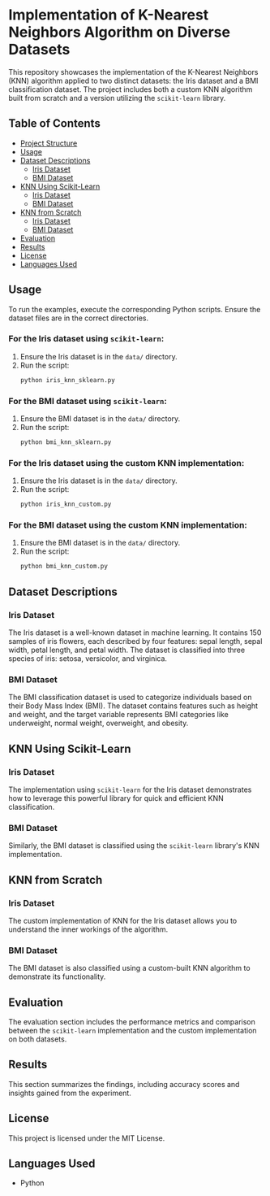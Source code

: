 # Implementation of K-Nearest Neighbors Algorithm on Diverse Datasets

This repository showcases the implementation of the K-Nearest Neighbors (KNN) algorithm applied to two distinct datasets: the Iris dataset and a BMI classification dataset. The project includes both a custom KNN algorithm built from scratch and a version utilizing the `scikit-learn` library.

## Table of Contents
- [Project Structure](#project-structure)
- [Usage](#usage)
- [Dataset Descriptions](#dataset-descriptions)
  - [Iris Dataset](#iris-dataset)
  - [BMI Dataset](#bmi-dataset)
- [KNN Using Scikit-Learn](#knn-using-scikit-learn)
  - [Iris Dataset](#iris-dataset-1)
  - [BMI Dataset](#bmi-dataset-1)
- [KNN from Scratch](#knn-from-scratch)
  - [Iris Dataset](#iris-dataset-2)
  - [BMI Dataset](#bmi-dataset-2)
- [Evaluation](#evaluation)
- [Results](#results)
- [License](#license)
- [Languages Used](#languages-used)

## Usage

To run the examples, execute the corresponding Python scripts. Ensure the dataset files are in the correct directories.

### For the Iris dataset using `scikit-learn`:

1. Ensure the Iris dataset is in the `data/` directory.
2. Run the script:
    ```bash
    python iris_knn_sklearn.py
    ```

### For the BMI dataset using `scikit-learn`:

1. Ensure the BMI dataset is in the `data/` directory.
2. Run the script:
    ```bash
    python bmi_knn_sklearn.py
    ```

### For the Iris dataset using the custom KNN implementation:

1. Ensure the Iris dataset is in the `data/` directory.
2. Run the script:
    ```bash
    python iris_knn_custom.py
    ```

### For the BMI dataset using the custom KNN implementation:

1. Ensure the BMI dataset is in the `data/` directory.
2. Run the script:
    ```bash
    python bmi_knn_custom.py
    ```

## Dataset Descriptions

### Iris Dataset
The Iris dataset is a well-known dataset in machine learning. It contains 150 samples of iris flowers, each described by four features: sepal length, sepal width, petal length, and petal width. The dataset is classified into three species of iris: setosa, versicolor, and virginica.

### BMI Dataset
The BMI classification dataset is used to categorize individuals based on their Body Mass Index (BMI). The dataset contains features such as height and weight, and the target variable represents BMI categories like underweight, normal weight, overweight, and obesity.

## KNN Using Scikit-Learn

### Iris Dataset
The implementation using `scikit-learn` for the Iris dataset demonstrates how to leverage this powerful library for quick and efficient KNN classification.

### BMI Dataset
Similarly, the BMI dataset is classified using the `scikit-learn` library's KNN implementation.

## KNN from Scratch

### Iris Dataset
The custom implementation of KNN for the Iris dataset allows you to understand the inner workings of the algorithm.

### BMI Dataset
The BMI dataset is also classified using a custom-built KNN algorithm to demonstrate its functionality.

## Evaluation
The evaluation section includes the performance metrics and comparison between the `scikit-learn` implementation and the custom implementation on both datasets.

## Results
This section summarizes the findings, including accuracy scores and insights gained from the experiment.

## License
This project is licensed under the MIT License.

## Languages Used
- Python







